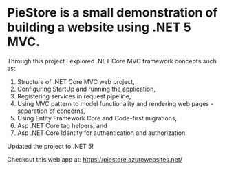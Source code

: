 # PieStore is a small demonstration of building a website using .NET 5 MVC. 
Through this project I explored .NET Core MVC framework concepts such as: 
1. Structure of .NET Core MVC web project,
2. Configuring StartUp and running the application,
3. Registering services in request pipeline,
4. Using MVC pattern to model functionality and rendering web pages - separation of concerns,
5. Using Entity Framework Core and Code-first migrations,
6. Asp .NET Core tag helpers, and
7. Asp .NET Core Identity for authentication and authorization.

Updated the project to .NET 5!

Checkout this web app at: https://piestore.azurewebsites.net/
